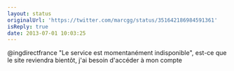 ```yaml
---
layout: status
originalUrl: 'https://twitter.com/marcgg/status/351642186984591361'
isReply: true
date: 2013-07-01 10:03:25
---
```


@ingdirectfrance "Le service est momentanément indisponible", est-ce que le site reviendra bientôt, j'ai besoin d'accéder à mon compte
